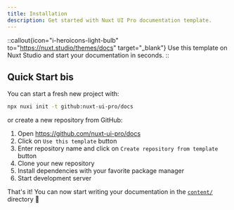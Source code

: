 ```yaml
---
title: Installation
description: Get started with Nuxt UI Pro documentation template.
---
```


::callout{icon="i-heroicons-light-bulb" to="https://nuxt.studio/themes/docs" target="_blank"}
Use this template on Nuxt Studio and start your documentation in seconds.
::

## Quick Start bis

You can start a fresh new project with:

```bash [Terminal]
npx nuxi init -t github:nuxt-ui-pro/docs
```

or create a new repository from GitHub:

1. Open https://github.com/nuxt-ui-pro/docs
2. Click on `Use this template` button
3. Enter repository name and click on `Create repository from template` button
4. Clone your new repository
5. Install dependencies with your favorite package manager
6. Start development server

That's it! You can now start writing your documentation in the [`content/`](https://content.nuxt.com/usage/content-directory) directory 🚀
